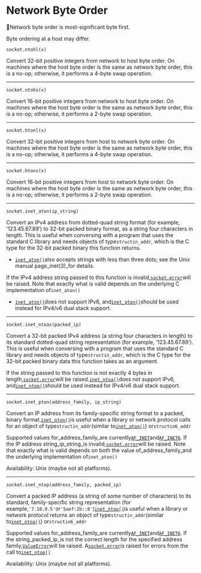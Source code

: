 # Network Byte Order

Network byte order is most-significant byte first.

Byte ordering at a host may differ.

`socket.ntohl(x)`

Convert 32-bit positive integers from network to host byte order. On machines where the host byte order is the same as network byte order, this is a no-op; otherwise, it performs a 4-byte swap operation.

--------------------------------------------------------

`socket.ntohs(x)`

Convert 16-bit positive integers from network to host byte order. On machines where the host byte order is the same as network byte order, this is a no-op; otherwise, it performs a 2-byte swap operation.

--------------------------------------------------------

`socket.htonl(x)`

Convert 32-bit positive integers from host to network byte order. On machines where the host byte order is the same as network byte order, this is a no-op; otherwise, it performs a 4-byte swap operation.

--------------------------------------------------------

`socket.htons(x)`

Convert 16-bit positive integers from host to network byte order. On machines where the host byte order is the same as network byte order, this is a no-op; otherwise, it performs a 2-byte swap operation.

--------------------------------------------------------

`socket.inet_aton(ip_string)`

Convert an IPv4 address from dotted-quad string format \(for example, ‘123.45.67.89’\) to 32-bit packed binary format, as a string four characters in length. This is useful when conversing with a program that uses the standard C library and needs objects of type`structin_addr`, which is the C type for the 32-bit packed binary this function returns.

* [`inet_aton()`](https://docs.python.org/2/library/socket.html#socket.inet_aton)also accepts strings with less than three dots; see the Unix manual page\_inet\(3\)\_for details.

If the IPv4 address string passed to this function is invalid,[`socket.error`](https://docs.python.org/2/library/socket.html#socket.error)will be raised. Note that exactly what is valid depends on the underlying C implementation of`inet_aton()`

* [`inet_aton()`](https://docs.python.org/2/library/socket.html#socket.inet_aton)does not support IPv6, and[`inet_pton()`](https://docs.python.org/2/library/socket.html#socket.inet_pton)should be used instead for IPv4/v6 dual stack support.

--------------------------------------------------------

`socket.inet_ntoas(packed_ip)`

Convert a 32-bit packed IPv4 address \(a string four characters in length\) to its standard dotted-quad string representation \(for example, ‘123.45.67.89’\). This is useful when conversing with a program that uses the standard C library and needs objects of type`structin_addr`, which is the C type for the 32-bit packed binary data this function takes as an argument.

If the string passed to this function is not exactly 4 bytes in length,[`socket.error`](https://docs.python.org/2/library/socket.html#socket.error)will be raised.[`inet_ntoa()`](https://docs.python.org/2/library/socket.html#socket.inet_ntoa)does not support IPv6, and[`inet_ntop()`](https://docs.python.org/2/library/socket.html#socket.inet_ntop)should be used instead for IPv4/v6 dual stack support.

--------------------------------------------------------

`socket.inet_pton(address_family, ip_string)`

Convert an IP address from its family-specific string format to a packed, binary format.[`inet_pton()`](https://docs.python.org/2/library/socket.html#socket.inet_pton)is useful when a library or network protocol calls for an object of type`structin_addr`\(similar to[`inet_aton()`](https://docs.python.org/2/library/socket.html#socket.inet_aton)\) or`structin6_addr`

Supported values for\_address\_family\_are currently[`AF_INET`](https://docs.python.org/2/library/socket.html#socket.AF_INET)and[`AF_INET6`](https://docs.python.org/2/library/socket.html#socket.AF_INET6). If the IP address string\_ip\_string\_is invalid,[`socket.error`](https://docs.python.org/2/library/socket.html#socket.error)will be raised. Note that exactly what is valid depends on both the value of\_address\_family\_and the underlying implementation of`inet_pton()`

Availability: Unix \(maybe not all platforms\).

--------------------------------------------------------

`socket.inet_ntop(address_family, packed_ip)`

Convert a packed IP address \(a string of some number of characters\) to its standard, family-specific string representation \(for example,`'7.10.0.5'`or`'5aef:2b::8'`\)[`inet_ntop()`](https://docs.python.org/2/library/socket.html#socket.inet_ntop)is useful when a library or network protocol returns an object of type`structin_addr`\(similar to[`inet_ntoa()`](https://docs.python.org/2/library/socket.html#socket.inet_ntoa)\) or`structin6_addr`

Supported values for\_address\_family\_are currently[`AF_INET`](https://docs.python.org/2/library/socket.html#socket.AF_INET)and[`AF_INET6`](https://docs.python.org/2/library/socket.html#socket.AF_INET6). If the string\_packed\_ip\_is not the correct length for the specified address family,[`ValueError`](https://docs.python.org/2/library/exceptions.html#exceptions.ValueError)will be raised. A[`socket.error`](https://docs.python.org/2/library/socket.html#socket.error)is raised for errors from the call to[`inet_ntop()`](https://docs.python.org/2/library/socket.html#socket.inet_ntop)

Availability: Unix \(maybe not all platforms\).

